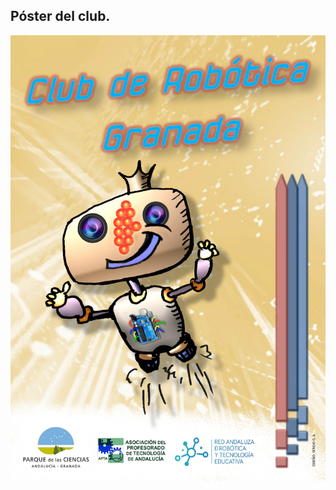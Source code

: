 ## Póster del club. ##

![Image][1]

[1]: https://github.com/clubroboticagranada/Club/blob/master/cartel/cartel_club.jpg
